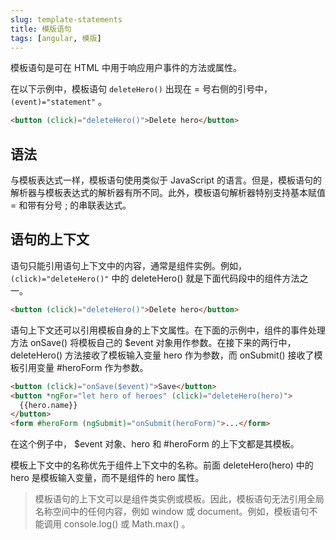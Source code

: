 ```yaml
---
slug: template-statements
title: 模版语句
tags: [angular, 模版]
---
```


模板语句是可在 HTML 中用于响应用户事件的方法或属性。

在以下示例中，模板语句 `deleteHero()` 出现在 = 号右侧的引号中，`(event)="statement"` 。

```html
<button (click)="deleteHero()">Delete hero</button>
```

## 语法

与模板表达式一样，模板语句使用类似于 JavaScript 的语言。但是，模板语句的解析器与模板表达式的解析器有所不同。此外，模板语句解析器特别支持基本赋值 = 和带有分号 ; 的串联表达式。

## 语句的上下文

语句只能引用语句上下文中的内容，通常是组件实例。例如，`(click)="deleteHero()"` 中的 deleteHero() 就是下面代码段中的组件方法之一。

```html
<button (click)="deleteHero()">Delete hero</button>
```

语句上下文还可以引用模板自身的上下文属性。在下面的示例中，组件的事件处理方法 onSave() 将模板自己的 \$event 对象用作参数。在接下来的两行中， deleteHero() 方法接收了模板输入变量 hero 作为参数，而 onSubmit() 接收了模板引用变量 #heroForm 作为参数。

```html
<button (click)="onSave($event)">Save</button>
<button *ngFor="let hero of heroes" (click)="deleteHero(hero)">
  {{hero.name}}
</button>
<form #heroForm (ngSubmit)="onSubmit(heroForm)">...</form>
```

在这个例子中， \$event 对象、hero 和 #heroForm 的上下文都是其模板。

模板上下文中的名称优先于组件上下文中的名称。前面 deleteHero(hero) 中的 hero 是模板输入变量，而不是组件的 hero 属性。

> 模板语句的上下文可以是组件类实例或模板。因此，模板语句无法引用全局名称空间中的任何内容，例如 window 或 document。例如，模板语句不能调用 console.log() 或 Math.max() 。
